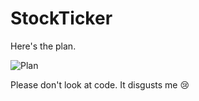 # StockTicker
Here's the plan.

![Plan](https://github.com/alextaylor7/StockTicker/assets/43300702/0a59a2ec-3f38-4353-aaf2-df854ade6b46)


Please don't look at code. It disgusts me 😢
